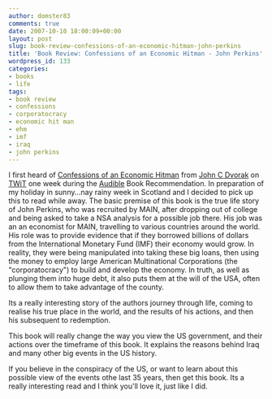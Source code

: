 ```yaml
---
author: domster83
comments: true
date: 2007-10-10 18:00:09+00:00
layout: post
slug: book-review-confessions-of-an-economic-hitman-john-perkins
title: 'Book Review: Confessions of an Economic Hitman - John Perkins'
wordpress_id: 133
categories:
- books
- life
tags:
- book review
- confessions
- corporatocracy
- economic hit man
- ehm
- imf
- iraq
- john perkins
---
```


I first heard of [Confessions of an Economic Hitman](http://www.amazon.co.uk/Confessions-Economic-Hit-Man-Shocking/dp/0091909104/ref=pd_bbs_1/202-9935036-3680638?ie=UTF8&s=books&qid=1192038631&sr=8-1) from [John C Dvorak](http://dvorak.org/blog) on [TWiT](http://twit/tv) one week during the [Audible](http://www.audible.com/twit) Book Recommendation. In preparation of my holiday in sunny...nay rainy week in Scotland and I decided to pick up this to read while away.
The basic premise of this book is the true life story of John Perkins, who was recruited by MAIN, after dropping out of college and being asked to take a NSA analysis for a possible job there. His job was an an economist for MAIN, travelling to various countries around the world. His role was to provide evidence that if they borrowed billions of dollars from the International Monetary Fund (IMF) their economy would grow. In reality, they were being manipulated into taking these big loans, then using the money to employ large American Multinational Corporations (the "corporatocracy") to build and develop the economy. In truth, as well as plunging them into huge debt, it also puts them at the will of the USA, often to allow them to take advantage of the county.




Its a really interesting story of the authors journey through life, coming to realise his true place in the world, and the results of his actions, and then his subsequent to redemption.




This book will really change the way you view the US government, and their actions over the timeframe of this book. It explains the reasons behind Iraq and many other big events in the US history.




If you believe in the conspiracy of the US, or want to learn about this possible view of the events othe last 35 years, then get this book. Its a really interesting read and I think you'll love it, just like I did.
